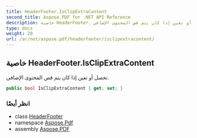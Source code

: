 ```yaml
---
title: HeaderFooter.IsClipExtraContent
second_title: Aspose.PDF for .NET API Reference
description: خاصية HeaderFooter. تحصل أو تعين إذا كان يتم قص المحتوى الإضافي
type: docs
weight: 20
url: /ar/net/aspose.pdf/headerfooter/isclipextracontent/
---
```

## خاصية HeaderFooter.IsClipExtraContent

تحصل أو تعين إذا كان يتم قص المحتوى الإضافي.

```csharp
public bool IsClipExtraContent { get; set; }
```

### انظر أيضًا

* class [HeaderFooter](../)
* namespace [Aspose.Pdf](../../../aspose.pdf/)
* assembly [Aspose.PDF](../../../)